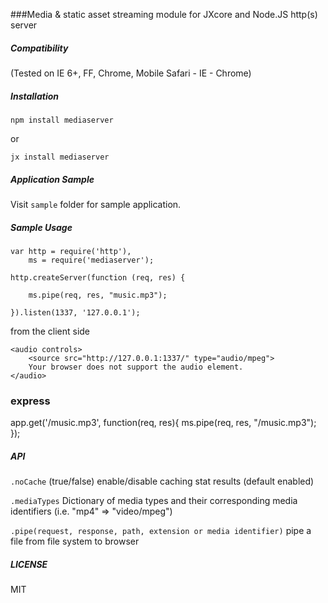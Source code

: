 ###Media & static asset streaming module for JXcore and Node.JS http(s) server

##### Compatibility
(Tested on IE 6+, FF, Chrome, Mobile Safari - IE - Chrome)

##### Installation
```npm install mediaserver```

or

```jx install mediaserver```

##### Application Sample
Visit `sample` folder for sample application.

##### Sample Usage
```
var http = require('http'),
    ms = require('mediaserver');

http.createServer(function (req, res) {

    ms.pipe(req, res, "music.mp3");

}).listen(1337, '127.0.0.1');
```

from the client side

```
<audio controls>
    <source src="http://127.0.0.1:1337/" type="audio/mpeg">
    Your browser does not support the audio element.
</audio>
```

### express

app.get('/music.mp3', function(req, res){
  ms.pipe(req, res, "/music.mp3");
});

##### API

`.noCache` (true/false) enable/disable caching stat results (default enabled)

`.mediaTypes` Dictionary of media types and their corresponding media identifiers (i.e. "mp4" => "video/mpeg")

`.pipe(request, response, path, extension or media identifier)` pipe a file from file system to browser


##### LICENSE
MIT
